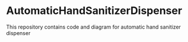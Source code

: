 # AutomaticHandSanitizerDispenser
This repository contains code and diagram for automatic hand sanitizer dispenser
